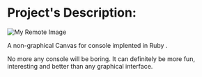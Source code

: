# Project's Description: 
![My Remote Image](https://www.dropbox.com/s/8bxlbz2w3tfik0b/1642145651722.jpg?dl=0)

A non-graphical Canvas for console implented in Ruby .

No more any console will be boring. 
It can definitely be more fun, interesting and better than any graphical interface.


